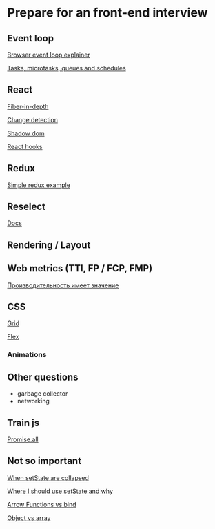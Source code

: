 # Prepare for an front-end interview

## Event loop

[Browser event loop explainer](https://github.com/atotic/event-loop)

[Tasks, microtasks, queues and schedules](https://jakearchibald.com/2015/tasks-microtasks-queues-and-schedules/)

## React

[Fiber-in-depth](https://github.com/or4/react-advanced/blob/master/src/fiber-in-depth/readme.md)

[Change detection](https://github.com/or4/react-advanced/blob/master/src/fiber-in-depth/change-detection.md)

[Shadow dom](https://github.com/or4/react-advanced/tree/master/src/web-components)

[React hooks](https://github.com/or4/react-hooks-examples/tree/master/src/hooks)

## Redux

[Simple redux example](https://github.com/or4/simple-redux/tree/master/src/redux)

## Reselect

[Docs](https://github.com/devSchacht/translations/blob/master/articles/reselect-selector-library-for-redux/readme.md)

## Rendering / Layout

## Web metrics (TTI, FP / FCP, FMP)

[Производительность имеет значение](https://medium.com/@uleen/производительность-имеет-значение-c488c8d8ec30)

## CSS

[Grid](https://github.com/or4/css/tree/master/src/grid)

[Flex](https://github.com/or4/css/tree/master/src/flex)

### Animations

## Other questions

* garbage collector
* networking

## Train js

[Promise.all](https://github.com/or4/practice-js/blob/master/src/type-d/D3.PromiseAll.test.ts)

## Not so important

[When setState are collapsed](https://github.com/or4/react-advanced/blob/master/src/set-state/collapse-in-class.md)

[Where I should use setState and why](https://github.com/or4/react-advanced/blob/master/src/set-state/where-I-can-use.md)

[Arrow Functions vs bind](https://github.com/or4/react-advanced/blob/master/articles/arrow-functions-vs-bind.md)

[Object vs array](https://github.com/or4/react-advanced/blob/master/articles/object-vs-array.md)
